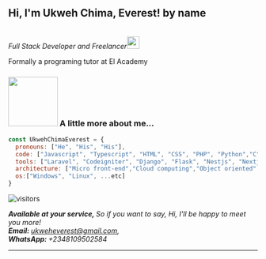 # <h2> Hi, I'm Ukweh Chima, Everest! by name</h2> 



<p><em></br>Full Stack Developer and Freelancer<img src="https://media.giphy.com/media/UVG0BN8TOMKkPOJS6e/giphy.gif" width="25"></em></p>
<p>Formally a programing tutor at El Academy</p>








### <img src="https://media.giphy.com/media/cIn5fTcjnKhStIeAef/giphy.gif" width="100"> A little more about me...  

```javascript
const UkwehChimaEverest = {
  pronouns: ["He", "His", "His"],
  code: ["Javascript", "Typescript", "HTML", "CSS", "PHP", "Python","C", "C++", "Java", "Go", ...etc],
  tools: ["Laravel", "Codeigniter", "Django", "Flask", "Nestjs", "Nextjs", "Expressjs", "React", "Redux", "Graphql","Appollo Client", "Node", "Storybook", "Styled-Components", "Material UI", "Travis CI", "Docker", ...etc],
  architecture: ["Micro front-end","Cloud computing","Object oriented","Service-based","Component-based development","Unified Modeling Language","Single-page application","Microservices", "Event-driven", ...etc],
  os:["Windows", "Linux", ...etc]
}
```

![visitors](https://visitor-badge.glitch.me/badge?page_id=exrelativity.visitor-badge) 



<em><b> Available at your service, </b> So if you want to say, Hi, I'll be happy to meet you more!   
<b> Email: </b> ukweheverest@gmail.com,  
<b>WhatsApp: </b> +2348109502584
</em>

---
